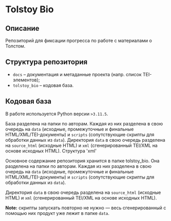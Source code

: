 # Tolstoy Bio

## Описание

Репозиторий для фиксации прогресса по работе с материалами о Толстом.

## Структура репозитория

- `docs` – документация и метаданные проекта (напр. список TEI-элементов);
- `tolstoy_bio` – кодовая база.

## Кодовая база

В работе используется Python версии `>3.11.5`.

База разделена на папки по авторам. Каждая из них разделена в свою очередь на `data` (исходные, промежуточные и финальные HTML/XML/TEI-документы) и `scripts` (сопутствующие скрипты для обработки данных из `data`). Директория `data` в свою очередь разделена на `source_html` (исходные HTML) и `xml` (сгенерированный TEI/XML на основе исходных HTML). Структура 'xml'

Основное содержание репозитория хранится в папке tolstoy_bio. Она разделена на папки по авторам. Каждая из них разделена в свою очередь на `data` (исходные, промежуточные и финальные HTML/XML/TEI-документы) и `scripts` (сопутствующие скрипты для обработки данных из `data`).

Директория `data` в свою очередь разделена на `source_html` (исходные HTML) и `xml` (сгенерированный TEI/XML на основе исходных HTML). 

**Note:** скрипты запускать повторно не нужно — весь сгенерированный с помощью них продукт уже лежит в папке `data`.
